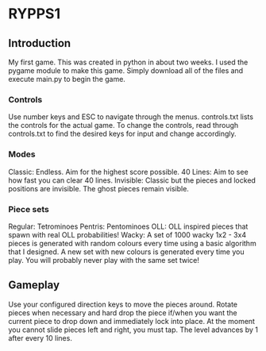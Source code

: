 # RYPPS1

## Introduction

My first game. This was created in python in about two weeks. I used the pygame module to make this game. Simply download all of the files and execute main.py to begin the game.

### Controls

Use number keys and ESC to navigate through the menus. controls.txt lists the controls for the actual game. To change the controls, read through controls.txt to find the desired keys for input and change accordingly.

### Modes

Classic: Endless. Aim for the highest score possible.
40 Lines: Aim to see how fast you can clear 40 lines.
Invisible: Classic but the pieces and locked positions are invisible. The ghost pieces remain visible.

### Piece sets

Regular: Tetrominoes
Pentris: Pentominoes
OLL: OLL inspired pieces that spawn with real OLL probabilities!
Wacky: A set of 1000 wacky 1x2 - 3x4 pieces is generated with random colours every time using a basic algorithm that I designed. A new set with new colours is generated every time you play. You will probably never play with the same set twice!

## Gameplay

Use your configured direction keys to move the pieces around. Rotate pieces when necessary and hard drop the piece if/when you want the current piece to drop down and immediately lock into place.
At the moment you cannot slide pieces left and right, you must tap. The level advances by 1 after every 10 lines.

